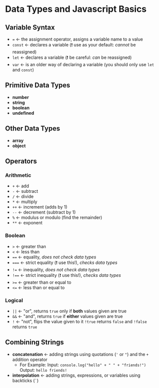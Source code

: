 # Data Types and Javascript Basics

## Variable Syntax

- `=` ← the assignment operator, assigns a variable name to a value
- `const` ← declares a variable (❗️ use as your default: _cannot_ be reassigned)
- `let` ← declares a variable (❗️ be careful: _can_ be reassigned)
- `var` ← is an older way of declaring a variable (you should only use `let` and `const`)

## Primitive Data Types

- **number**
- **string**
- **boolean**
- **undefined**

## Other Data Types

- **array**
- **object**

## Operators

### Arithmetic

- `+` ← add
- `-` ← subtract
- `/` ← divide
- `*` ← multiply
- `++` ← increment (adds by 1)
- `--` ← decrement (subtract by 1)
- `%` ← modulus or modulo (find the remainder)
- `**` ← exponent

### Boolean

- `>` ← greater than
- `<` ← less than
- `==` ← equality, _does not check data types_
- `===` ← strict equality (❗️ use this!), _checks data types_
- `!=` ← inequality, _does not check data types_
- `!==` ← strict inequality (❗️ use this!), _checks data types_
- `>=` ← greater than or equal to
- `<=` ← less than or equal to

### Logical

- `||` ← "or", returns `true` only if **both** values given are true
- `&&` ← "and", returns `true` if **either** values given are true
- `!` ← "not", flips the value given to it `!true` returns `false` and `!false` returns `true`

## Combining Strings

- **concatenation** ← adding strings using quotations (`'` or `"`) and the `+` addition operator
  - For Example:
    Input: `console.log("hello" + " " + "friends!")`
    Output: `hello friends!`
- **interpolation** ← adding strings, expressions, or variables using backticks (`` ` ``)
